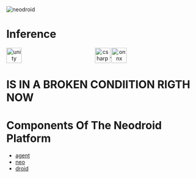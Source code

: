 ![neodroid](.github/images/header.png)

# Inference

<p align="center" width="100%">
  <a href="https://unity3d.com/">
    <img alt="unity" src=".github/images/unity.svg" height="40" align="left">
  </a>
  <a href="https://docs.microsoft.com/en-us/dotnet/csharp/index">
    <img alt="csharp" src=".github/images/csharp.svg" height="40" align="center">
  </a>
  <a href="http://onnx.ai/">
    <img alt="onnx" src="http://onnx.ai/assets/mlogo.png" height="40" align="center">
  </a>
<p>

# IS IN A BROKEN CONDIITION RIGTH NOW

# Components Of The Neodroid Platform
- [agent](https://github.com/sintefneodroid/agent)
- [neo](https://github.com/sintefneodroid/neo)
- [droid](https://github.com/sintefneodroid/droid)
